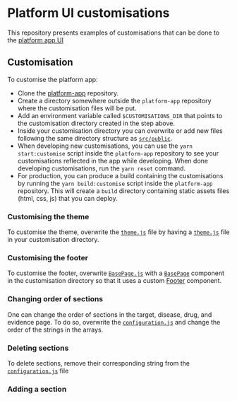 # Platform UI customisations

This repository presents examples of customisations that can be done to the [platform app UI](https://github.com/opentargets/platform-app)

## Customisation

To customise the platform app:

- Clone the [platform-app](https://github.com/opentargets/platform-app) repository.
- Create a directory somewhere outside the `platform-app` repository where the customisation files will be put.
- Add an environment variable called `$CUSTOMISATIONS_DIR` that points to the customisation directory created in the step above.
- Inside your customisation directory you can overwrite or add new files following the same directory structure as
  [`src/public`](https://github.com/opentargets/platform-app/tree/master/src/public).
- When developing new customisations, you can use the `yarn start:customise` script inside the `platform-app` repository to see your
  customisations reflected in the app while developing. When done developing customisations, run the `yarn reset` command.
- For production, you can produce a build containing the customisations by running the `yarn build:customise` script inside the `platform-app`
  repository. This will create a `build` directory containing static assets files (html, css, js) that you can deploy.

### Customising the theme

To customise the theme, overwrite the [`theme.js`](https://github.com/opentargets/platform-app/blob/master/src/public/theme.js) file by having a [`theme.js`](https://github.com/opentargets/platform-app-customisations/blob/master/theme.js) file in your customisation directory.


### Customising the footer

To customise the footer, overwrite [`BasePage.js`](https://github.com/opentargets/platform-app-customisations/blob/master/common/BasePage.js) with a [`BasePage`](https://github.com/opentargets/platform-app-customisations/blob/master/common/BasePage.js) component in the customisation
directory so that it uses a custom [Footer](https://github.com/opentargets/platform-app-customisations/blob/master/common/CustomFooter.js) component.

### Changing order of sections
One can change the order of sections in the target, disease, drug, and evidence page. To do so, overwrite the [`configuration.js`](https://github.com/opentargets/platform-app-customisations/blob/master/configuration.js) and change the order of the strings in the arrays.

### Deleting sections
To delete sections, remove their corresponding string from the [`configuration.js`](https://github.com/opentargets/platform-app-customisations/blob/master/configuration.js) file

### Adding a section

